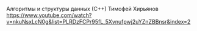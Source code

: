 Алгоритмы и структуры данных (С++) Тимофей Хирьянов https://www.youtube.com/watch?v=nkuNsxLcN0g&list=PLRDzFCPr95fL_5Xvnufpwj2uYZnZBBnsr&index=2
